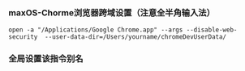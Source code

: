 ### maxOS-Chorme浏览器跨域设置（注意全半角输入法）
```
open -a "/Applications/Google Chrome.app" --args --disable-web-security  --user-data-dir=/Users/yourname/chromeDevUserData/

```
### 全局设置该指令别名

```
```